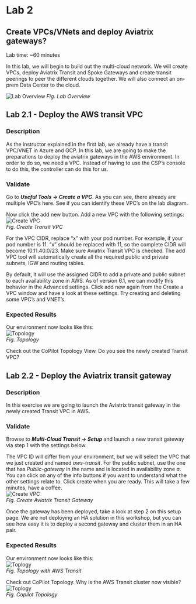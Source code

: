 # Lab 2

## Create VPCs/VNets and deploy Aviatrix gateways?
Lab time: ~60 minutes

In this lab, we will begin to build out the multi-cloud network.  We will create VPCs, deploy Aviatrix Transit and Spoke Gateways and create transit peerings to peer the different clouds together.  We will also connect an on-prem Data Center to the cloud.

![Lab Overview](../images/lab-before.png)
_Fig. Lab Overview_

## Lab 2.1 - Deploy the AWS transit VPC
### Description
As the instructor explained in the first lab, we already have a transit VPC/VNET in Azure and GCP. In this lab, we are going to make the preparations to deploy the aviatrix gateways in the AWS environment. In order to do so, we need a VPC. Instead of having to use the CSP’s console to do this, the controller can do this for us.
### Validate
Go to **_Useful Tools -> Create a VPC_**. As you can see, there already are multiple VPC’s here. See if you can identify these VPC’s on the lab diagram.  
  
Now click the add new button. Add a new VPC with the following settings:  
![Create VPC](../images/create-vpc.png)  
_Fig. Create Transit VPC_  
  
For the VPC CIDR, replace “x” with your pod number. For example, if your pod number is 11. “x” should be replaced with 11, so the complete CIDR will become 10.11.40.0/23. Make sure Aviatrix Transit VPC is checked. The add VPC tool will automatically create all the required public and private subnets, IGW and routing tables.  
  
By default, it will use the assigned CIDR to add a private and public subnet to each availability zone in AWS. As of version 6.1, we can modify this behavior in the Advanced settings. Click add new again from the Create a VPC window and have a look at these settings. Try creating and deleting some VPC’s and VNET’s.
### Expected Results
Our environment now looks like this:  
![Topology](../images/topology2.png)  
_Fig. Topology_  

Check out the CoPilot Topology View.  Do you see the newly created Transit VPC?

## Lab 2.2 - Deploy the Aviatrix transit gateway
### Description
In this exercise we are going to launch the Aviatrix transit gateway in the newly created Transit VPC in AWS. 
### Validate
Browse to **_Multi-Cloud Transit -> Setup_** and launch a new transit gateway via step 1 with the settings below.  

The VPC ID will differ from your environment, but we will select the VPC that we just created and named _aws-transit_. For the public subnet, use the one that has _Public-gateway_ in the name and is located in availability zone _a_. You can click on any of the info buttons if you want to understand what the other settings relate to. Click create when you are ready. This will take a few minutes, have a coffee.  
![Create VPC](../images/create-transit-gw.png)  
_Fig. Create Aviatrix Transit Gateway_  
  
Once the gateway has been deployed, take a look at step 2 on this setup page. We are not deploying an HA solution in this workshop, but you can see how easy it is to deploy a second gateway and cluster them in an HA pair.  
### Expected Results
Our environment now looks like this:  
![Toplogy](../images/topology3.png)  
_Fig. Topology with AWS Transit_  

Check out CoPilot Topology.  Why is the AWS Transit cluster now visible?  
![Toplogy](../images/copilot-trans-gw.png)  
_Fig. Copilot Topology_  
